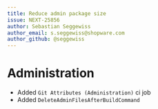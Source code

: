 ```yaml
---
title: Reduce admin package size
issue: NEXT-25856
author: Sebastian Seggewiss
author_email: s.seggewiss@shopware.com
author_github: @seggewiss
---
```

# Administration
* Added `Git Attributes (Administration)` ci job
* Added `DeleteAdminFilesAfterBuildCommand`
